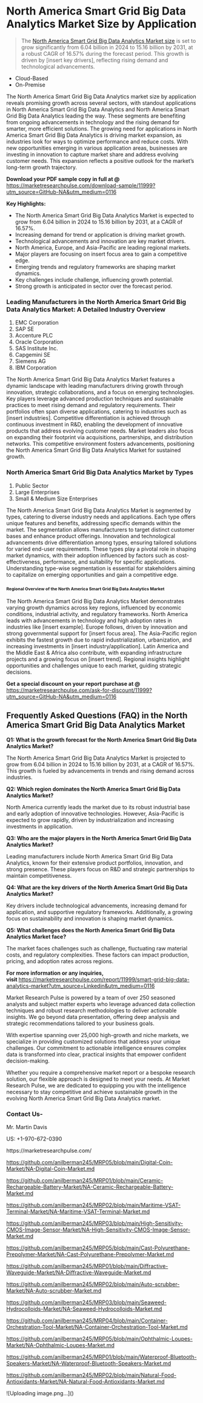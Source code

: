 <h1>North America Smart Grid Big Data Analytics Market&nbsp;Size by Application</h1><blockquote><p>The <a href="https://marketresearchpulse.com/download-sample/11999?utm_source=GitHub-NA&amp;utm_medium=0116">North America Smart Grid Big Data Analytics Market size</a> is set to grow significantly from 6.04 billion in 2024 to 15.16 billion by 2031, at a robust CAGR of 16.57% during the forecast period. This growth is driven by [insert key drivers], reflecting rising demand and technological advancements.</p></blockquote><ul><li>Cloud-Based<li> On-Premise</li></ul><p>The North America Smart Grid Big Data Analytics market size by application reveals promising growth across several sectors, with standout applications in North America Smart Grid Big Data Analytics and North America Smart Grid Big Data Analytics leading the way. These segments are benefiting from ongoing advancements in technology and the rising demand for smarter, more efficient solutions. The growing need for applications in North America Smart Grid Big Data Analytics is driving market expansion, as industries look for ways to optimize performance and reduce costs. With new opportunities emerging in various application areas, businesses are investing in innovation to capture market share and address evolving customer needs. This expansion reflects a positive outlook for the market’s long-term growth trajectory.</p><p><strong>Download your PDF sample copy in full at @ </strong><a href="https://marketresearchpulse.com/download-sample/11999?utm_source=GitHub-NA&amp;utm_medium=0116">https://marketresearchpulse.com/download-sample/11999?utm_source=GitHub-NA&amp;utm_medium=0116</a></p><p><strong>Key Highlights: </strong></p><ul><li>The North America Smart Grid Big Data Analytics Market is expected to grow from 6.04 billion in 2024 to 15.16 billion by 2031, at a CAGR of 16.57%.</li><li>Increasing demand for trend or application is driving market growth.</li><li>Technological advancements and innovation are key market drivers.</li><li>North America, Europe, and Asia-Pacific are leading regional markets.</li><li>Major players are focusing on insert focus area to gain a competitive edge.</li><li>Emerging trends and regulatory frameworks are shaping market dynamics.</li><li>Key challenges include challenge, influencing growth potential.</li><li>Strong growth is anticipated in sector over the forecast period.</li></ul><h3>Leading Manufacturers in the North America Smart Grid Big Data Analytics Market: A Detailed Industry Overview</h3><ol><li>EMC Corporation</li><li>SAP SE</li><li>Accenture PLC</li><li>Oracle Corporation</li><li>SAS Institute Inc.</li><li>Capgemini SE</li><li>Siemens AG</li><li>IBM Corporation</li></ol><div class="flex max-w-full flex-col flex-grow"><div class="min-h-8 text-message flex w-full flex-col items-end gap-2 whitespace-normal break-words [.text-message+&amp;]:mt-5" dir="auto" data-message-author-role="assistant" data-message-id="fd8432e4-4910-450d-b182-61b7bfb0a01f" data-message-model-slug="gpt-4o"><div class="flex w-full flex-col gap-1 empty:hidden first:pt-[3px]"><div class="markdown prose w-full break-words dark:prose-invert light"><p>The North America Smart Grid Big Data Analytics Market features a dynamic landscape with leading manufacturers driving growth through innovation, strategic collaborations, and a focus on emerging technologies. Key players leverage advanced production techniques and sustainable practices to meet rising demand and regulatory requirements. Their portfolios often span diverse applications, catering to industries such as [insert industries]. Competitive differentiation is achieved through continuous investment in R&amp;D, enabling the development of innovative products that address evolving customer needs. Market leaders also focus on expanding their footprint via acquisitions, partnerships, and distribution networks. This competitive environment fosters advancements, positioning the North America Smart Grid Big Data Analytics Market for sustained growth.</p></div></div></div></div><h3>North America Smart Grid Big Data Analytics Market by Types</h3><ol><li>Public Sector<li> Large Enterprises<li> Small & Medium Size Enterprises</li></ol><div class="flex max-w-full flex-col flex-grow"><div class="min-h-8 text-message flex w-full flex-col items-end gap-2 whitespace-normal break-words [.text-message+&amp;]:mt-5" dir="auto" data-message-author-role="assistant" data-message-id="084470be-0bb7-4664-bddf-5156b4f41249" data-message-model-slug="gpt-4o-mini"><div class="flex w-full flex-col gap-1 empty:hidden first:pt-[3px]"><div class="markdown prose w-full break-words dark:prose-invert light"><p>The North America Smart Grid Big Data Analytics Market is segmented by types, catering to diverse industry needs and applications. Each type offers unique features and benefits, addressing specific demands within the market. The segmentation allows manufacturers to target distinct customer bases and enhance product offerings. Innovation and technological advancements drive differentiation among types, ensuring tailored solutions for varied end-user requirements. These types play a pivotal role in shaping market dynamics, with their adoption influenced by factors such as cost-effectiveness, performance, and suitability for specific applications. Understanding type-wise segmentation is essential for stakeholders aiming to capitalize on emerging opportunities and gain a competitive edge.</p></div></div></div></div><h3><span style="font-size: 11px;">Regional Overview of the North America Smart Grid Big Data Analytics Market</span></h3><div class="flex max-w-full flex-col flex-grow"><div class="min-h-8 text-message flex w-full flex-col items-end gap-2 whitespace-normal break-words [.text-message+&amp;]:mt-5" dir="auto" data-message-author-role="assistant" data-message-id="e9038762-ce64-4e30-91c9-9bd413514231" data-message-model-slug="gpt-4o-mini"><div class="flex w-full flex-col gap-1 empty:hidden first:pt-[3px]"><div class="markdown prose w-full break-words dark:prose-invert light"><p>The North America Smart Grid Big Data Analytics Market demonstrates varying growth dynamics across key regions, influenced by economic conditions, industrial activity, and regulatory frameworks. North America leads with advancements in technology and high adoption rates in industries like [insert example]. Europe follows, driven by innovation and strong governmental support for [insert focus area]. The Asia-Pacific region exhibits the fastest growth due to rapid industrialization, urbanization, and increasing investments in [insert industry/application]. Latin America and the Middle East &amp; Africa also contribute, with expanding infrastructure projects and a growing focus on [insert trend]. Regional insights highlight opportunities and challenges unique to each market, guiding strategic decisions.</p></div></div></div></div><p><strong>Get a special discount on your report purchase at @ </strong><a href="https://marketresearchpulse.com/ask-for-discount/11999?utm_source=GitHub-NA&amp;utm_medium=0116">https://marketresearchpulse.com/ask-for-discount/11999?utm_source=GitHub-NA&amp;utm_medium=0116</a></p><h2>Frequently Asked Questions (FAQ) in the North America Smart Grid Big Data Analytics Market</h2><p><strong>Q1: What is the growth forecast for the North America Smart Grid Big Data Analytics Market?</strong></p><p>The North America Smart Grid Big Data Analytics Market is projected to grow from 6.04 billion in 2024 to 15.16 billion by 2031, at a CAGR of 16.57%. This growth is fueled by advancements in trends and rising demand across industries.</p><p><strong>Q2: Which region dominates the North America Smart Grid Big Data Analytics Market?</strong></p><p>North America currently leads the market due to its robust industrial base and early adoption of innovative technologies. However, Asia-Pacific is expected to grow rapidly, driven by industrialization and increasing investments in application.</p><p><strong>Q3: Who are the major players in the North America Smart Grid Big Data Analytics Market?</strong></p><p>Leading manufacturers include North America Smart Grid Big Data Analytics, known for their extensive product portfolios, innovation, and strong presence. These players focus on R&amp;D and strategic partnerships to maintain competitiveness.</p><p><strong>Q4: What are the key drivers of the North America Smart Grid Big Data Analytics Market?</strong></p><p>Key drivers include technological advancements, increasing demand for application, and supportive regulatory frameworks. Additionally, a growing focus on sustainability and innovation is shaping market dynamics.</p><p><strong>Q5: What challenges does the North America Smart Grid Big Data Analytics Market face?</strong></p><p>The market faces challenges such as challenge, fluctuating raw material costs, and regulatory complexities. These factors can impact production, pricing, and adoption rates across regions.</p><p><strong>For more information or any inquiries, visit&nbsp;</strong><a href="https://marketresearchpulse.com/report/11999/smart-grid-big-data-analytics-market?utm_source=Linkedin&utm_medium=0116">https://marketresearchpulse.com/report/11999/smart-grid-big-data-analytics-market?utm_source=Linkedin&utm_medium=0116</a></p><p>Market Research Pulse is powered by a team of over 250 seasoned analysts and subject matter experts who leverage advanced data collection techniques and robust research methodologies to deliver actionable insights. We go beyond data presentation, offering deep analysis and strategic recommendations tailored to your business goals.</p><p>With expertise spanning over 25,000 high-growth and niche markets, we specialize in providing customized solutions that address your unique challenges. Our commitment to actionable intelligence ensures complex data is transformed into clear, practical insights that empower confident decision-making.</p><p>Whether you require a comprehensive market report or a bespoke research solution, our flexible approach is designed to meet your needs. At Market Research Pulse, we are dedicated to equipping you with the intelligence necessary to stay competitive and achieve sustainable growth in the evolving North America Smart Grid Big Data Analytics market.</p><h3><strong>Contact Us-</strong></h3><p>Mr. Martin Davis</p><p>US: +1-970-672-0390</p><p>https://marketresearchpulse.com/</p><p><a href="https://github.com/anilberman245/MRP05/blob/main/Digital-Coin-Market/NA-Digital-Coin-Market.md">https://github.com/anilberman245/MRP05/blob/main/Digital-Coin-Market/NA-Digital-Coin-Market.md</a></p><p><a href="https://github.com/anilberman245/MRP01/blob/main/Ceramic-Rechargeable-Battery-Market/NA-Ceramic-Rechargeable-Battery-Market.md">https://github.com/anilberman245/MRP01/blob/main/Ceramic-Rechargeable-Battery-Market/NA-Ceramic-Rechargeable-Battery-Market.md</a></p><p><a href="https://github.com/anilberman245/MRP02/blob/main/Maritime-VSAT-Terminal-Market/NA-Maritime-VSAT-Terminal-Market.md">https://github.com/anilberman245/MRP02/blob/main/Maritime-VSAT-Terminal-Market/NA-Maritime-VSAT-Terminal-Market.md</a></p><p><a href="https://github.com/anilberman245/MRP03/blob/main/High-Sensitivity-CMOS-Image-Sensor-Market/NA-High-Sensitivity-CMOS-Image-Sensor-Market.md">https://github.com/anilberman245/MRP03/blob/main/High-Sensitivity-CMOS-Image-Sensor-Market/NA-High-Sensitivity-CMOS-Image-Sensor-Market.md</a></p><p><a href="https://github.com/anilberman245/MRP05/blob/main/Cast-Polyurethane-Prepolymer-Market/NA-Cast-Polyurethane-Prepolymer-Market.md">https://github.com/anilberman245/MRP05/blob/main/Cast-Polyurethane-Prepolymer-Market/NA-Cast-Polyurethane-Prepolymer-Market.md</a></p><p><a href="https://github.com/anilberman245/MRP01/blob/main/Diffractive-Waveguide-Market/NA-Diffractive-Waveguide-Market.md">https://github.com/anilberman245/MRP01/blob/main/Diffractive-Waveguide-Market/NA-Diffractive-Waveguide-Market.md</a></p><p><a href="https://github.com/anilberman245/MRP02/blob/main/Auto-scrubber-Market/NA-Auto-scrubber-Market.md">https://github.com/anilberman245/MRP02/blob/main/Auto-scrubber-Market/NA-Auto-scrubber-Market.md</a></p><p><a href="https://github.com/anilberman245/MRP03/blob/main/Seaweed-Hydrocolloids-Market/NA-Seaweed-Hydrocolloids-Market.md">https://github.com/anilberman245/MRP03/blob/main/Seaweed-Hydrocolloids-Market/NA-Seaweed-Hydrocolloids-Market.md</a></p><p><a href="https://github.com/anilberman245/MRP04/blob/main/Container-Orchestration-Tool-Market/NA-Container-Orchestration-Tool-Market.md">https://github.com/anilberman245/MRP04/blob/main/Container-Orchestration-Tool-Market/NA-Container-Orchestration-Tool-Market.md</a></p><p><a href="https://github.com/anilberman245/MRP05/blob/main/Ophthalmic-Loupes-Market/NA-Ophthalmic-Loupes-Market.md">https://github.com/anilberman245/MRP05/blob/main/Ophthalmic-Loupes-Market/NA-Ophthalmic-Loupes-Market.md</a></p><p><a href="https://github.com/anilberman245/MRP01/blob/main/Waterproof-Bluetooth-Speakers-Market/NA-Waterproof-Bluetooth-Speakers-Market.md">https://github.com/anilberman245/MRP01/blob/main/Waterproof-Bluetooth-Speakers-Market/NA-Waterproof-Bluetooth-Speakers-Market.md</a></p><p><a href="https://github.com/anilberman245/MRP02/blob/main/Natural-Food-Antioxidants-Market/NA-Natural-Food-Antioxidants-Market.md">https://github.com/anilberman245/MRP02/blob/main/Natural-Food-Antioxidants-Market/NA-Natural-Food-Antioxidants-Market.md</a></p>
![Uploading image.png…]()
